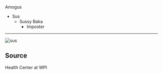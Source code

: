 Amogus
- Sus
  - Sussy Baka
    - Imposter


---
![sus](https://static.wikia.nocookie.net/papermario/images/6/67/Vivian_PM.png/revision/latest?cb=20150621013202)

Source
---
Health Center at WPI
